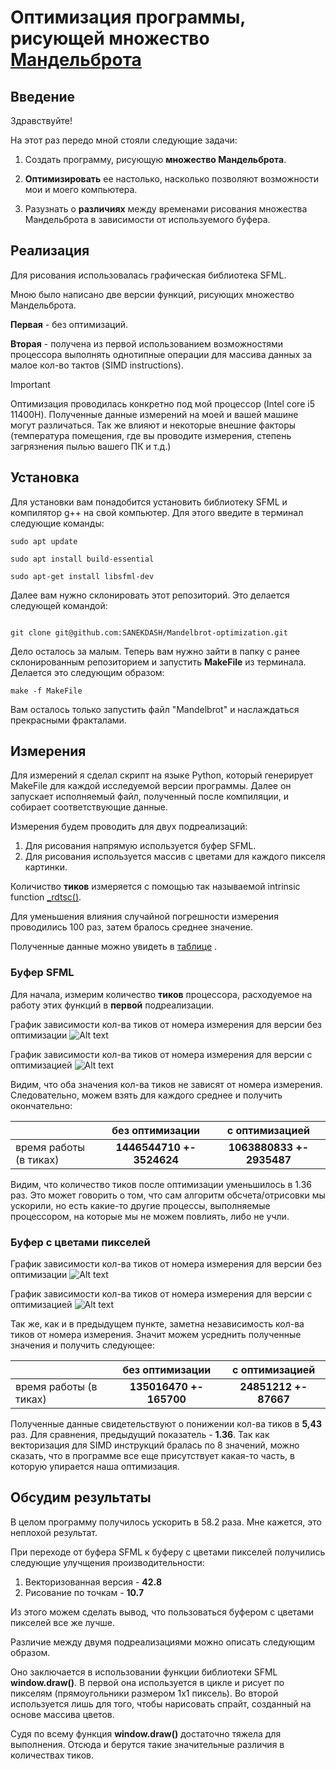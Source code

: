 # Оптимизация программы, рисующей множество [Мандельброта](https://ru.wikipedia.org/wiki/%D0%9C%D0%BD%D0%BE%D0%B6%D0%B5%D1%81%D1%82%D0%B2%D0%BE_%D0%9C%D0%B0%D0%BD%D0%B4%D0%B5%D0%BB%D1%8C%D0%B1%D1%80%D0%BE%D1%82%D0%B0)

## Введение

Здравствуйте!

На этот раз передо мной стояли следующие задачи:
1) Создать программу, рисующую __множество Мандельброта__.

2) __Оптимизировать__ ее настолько, насколько позволяют возможности мои и моего компьютера.

3) Разузнать о __различиях__ между временами рисования множества Мандельброта в зависимости от используемого буфера.

## Реализация
Для рисования использовалась графическая библиотека SFML.


Мною было написано две версии функций, рисующих множество Мандельброта.

__Первая__ - без оптимизаций.

__Вторая__ - получена из первой использованием возможностями процессора выполнять однотипные операции для массива данных за малое кол-во тактов (SIMD instructions).

> [!IMPORTANT]
> Оптимизация проводилась конкретно под мой процессор (Intel core i5 11400H).
> Полученные данные измерений на моей и вашей машине могут различаться.
> Так же влияют и некоторые внешние факторы (температура помещения,
> где вы проводите измерения, степень загрязнения пылью вашего ПК и т.д.)

## Установка
Для установки вам понадобится установить библиотеку SFML и компилятор g++ на свой компьютер.
Для этого введите в терминал следующие команды:

```shell
sudo apt update

sudo apt install build-essential

sudo apt-get install libsfml-dev
```

Далее вам нужно склонировать этот репозиторий. Это делается следующей
командой:

```shell

git clone git@github.com:SANEKDASH/Mandelbrot-optimization.git

```

Дело осталось за малым. Теперь вам нужно зайти в папку с ранее склонированным репозиторием и запустить __MakeFile__ из терминала.
Делается это следующим образом:

```shell
make -f MakeFile
```

Вам осталось только запустить файл "Mandelbrot" и наслаждаться прекрасными
фракталами.

## Измерения
Для измерений я сделал скрипт на языке Python, который генерирует MakeFile для каждой исследуемой версии программы.
Далее он запускает исполняемый файл, полученный после компиляции, и собирает соответствующие данные.

Измерения будем проводить для двух подреализаций:
1) Для рисования напрямую используется буфер SFML.
2) Для рисования используется массив с цветами для каждого пикселя картинки.

Количиство __тиков__ измеряется с помощью так называемой intrinsic function [_rdtsc()](https://www.laruence.com/sse/#expand=9,1012,94,12,15,2580,3946,12,13,14,124,4932,124,4930,4980,3931,5023,744,5730,743,744,4546,4545&text=__int64%20_rdtsc%20(void)).

Для уменьшения влияния случайной погрешности измерения проводились 100 раз, затем бралось среднее значение.

Полученные данные можно увидеть в [таблице](https://docs.google.com/spreadsheets/d/1AN8wLIET6k-PCWs7dYyGhULIfOBxHbarKt0lwydywe8/edit?usp=sharing) .

### Буфер SFML

Для начала, измерим количество __тиков__ процессора, расходуемое на работу этих функций в
__первой__ подреализации.

График зависимости кол-ва тиков от номера измерения
для версии без оптимизации
![Alt text](https://github.com/SANEKDASH/Mandelbrot-optimization/blob/main/readme_src/auto_mandelbrot_graph2.png)


График зависимости кол-ва тиков от номера измерения
для версии с оптимизацией
![Alt text](https://github.com/SANEKDASH/Mandelbrot-optimization/blob/main/readme_src/auto_mandelbrot_graph3.png)

Видим, что оба значения кол-ва тиков не зависят от номера измерения. Следовательно, можем взять для каждого среднее и получить окончательно:

|              |    без оптимизации     |     с оптимизацией     |
|--------------|:----------------------:|:----------------------:|
|время работы (в тиках)|__1446544710 +- 3524624__|__1063880833 +- 2935487__|

Видим, что количество тиков после оптимизации уменьшилось в 1.36 раз. Это может говорить о том, что сам алгоритм обсчета/отрисовки мы ускорили, но есть какие-то другие процессы, выполняемые процессором, на которые мы не можем повлиять, либо не учли.

### Буфер с цветами пикселей
График зависимости кол-ва тиков от номера измерения
для версии без оптимизации
![Alt text](https://github.com/SANEKDASH/Mandelbrot-optimization/blob/main/readme_src/auto_mandelbrot_graph0.png)


График зависимости кол-ва тиков от номера измерения
для версии с оптимизацией
![Alt text](https://github.com/SANEKDASH/Mandelbrot-optimization/blob/main/readme_src/auto_mandelbrot_graph1.png)

Так же, как и в предыдущем пункте, заметна независимость кол-ва тиков от номера измерения. Значит можем усреднить полученные значения и получить следующее:

|              |    без оптимизации     |     с оптимизацией     |
|--------------|:----------------------:|:----------------------:|
|время работы (в тиках)|__135016470  +- 165700__|__24851212 +- 87667__|



Полученные данные свидетельствуют о понижении кол-ва тиков в __5,43__ раз.
Для сравнения, предыдущий показатель - __1.36__.
Так как векторизация для SIMD инструкций бралась по 8 значений, можно сказать,
что в программе все еще присутствует какая-то часть, в которую упирается наша оптимизация.


## Обсудим результаты

В целом программу получилось ускорить в 58.2 раза.
Мне кажется, это неплохой результат. 

При переходе от буфера SFML к буферу с цветами пикселей получились следующие улучщения производительности:
1) Векторизованная версия - __42.8__
2) Рисование по точкам - __10.7__

Из этого можем сделать вывод, что пользоваться буфером с цветами пикселей все же лучше.

Различие между двумя подреализациями можно описать следующим образом.

Оно заключается в использовании функции библиотеки SFML __window.draw()__.
В первой она используется в цикле и рисует по пикселям (прямоугольники размером 1x1 пиксель).
Во второй используется лишь для того, чтобы нарисовать спрайт, созданный на основе массива цветов.

Судя по всему функция __window.draw()__ достаточно тяжела для выполнения.
Отсюда и берутся такие значительные различия в количествах тиков.


